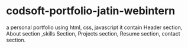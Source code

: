 # codsoft-portfolio-jatin-webintern
a personal portfolio using html, css, javascript 
it contain Header section, About section ,skills Section, Projects section, Resume section, contact section.
